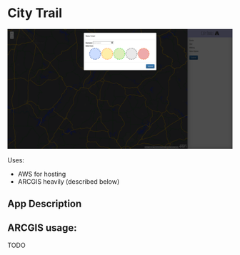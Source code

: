 # City Trail

<p align="center">
  <img src="https://github.com/costrouc/volhack-citytrail/raw/master/img/app-screenshot.png">
</p>

Uses:
 - AWS for hosting
 - ARCGIS heavily (described below)

## App Description



## ARCGIS usage:
TODO
